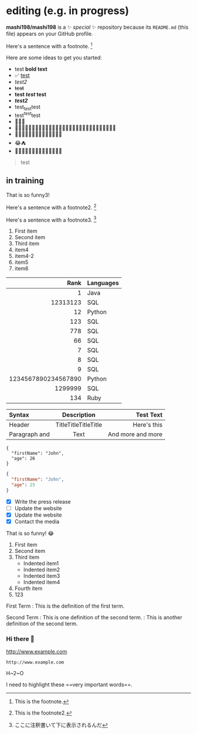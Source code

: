 #  editing (e.g. in progress)

**mashi198/mashi198** is a ✨ _special_ ✨ repository because its `README.md` (this file) appears on your GitHub profile.

Here's a sentence with a footnote. [^1]
[^1]: This is the footnote.


Here are some ideas to get you started:

- test **bold text**
- ✅  [test](https://www.example.com)
- _test2_
- ~~test~~
- **test _test_ test**
- ***test2***
- test<sub>test</sub>test
- test<sup>test</sup>test
- :star_struck::joy::tent:
- :star_struck:😝🤣🤔😉😀🤔😀🤔😝:joy::tent:🤣🤣😉😀🤔:joy::tent:🤔😉😝🤣🤔😉😀🤔😀🤣🤔
- :star_struck:😝🤣🤔😉😀🤔😀🤔😝🤣🤔:joy::tent:
- :joy::tent:
- :star_struck:😝🤣🤔😉😀🤔😀🤔😝:joy::tent:🤣🤣

> test
##  in training
That is so funny3! 

Here's a sentence with a footnote2. [^2]
[^2]: This is the footnote2.

Here's a sentence with a footnote3. [^3]
[^3]: ここに注釈書いて下に表示されるんだ

1. First item
0. Second item
8. Third item
5. item4
4. item4-2
3. item5
4. item6

| Rank | Languages |
|-----:|-----------|
|1     | Java      |
|12313123|SQL|
|12|Python|
|123|SQL|
|778|SQL|
|66|SQL|
|7|SQL|
|8|SQL|
|9|SQL|
|1234567890234567890|Python|
|1299999|SQL|
|134|Ruby|

|Syntax|Description|Test Text|
|:---|:---:|---:|
|Header|TitleTitleTitleTitle|Here's this|
|Paragraph and|Text|And more and more|

```
{
  "firstName": "John",
  "age": 26
}
```

```json
{
  "firstName": "John",
  "age": 25
}
```

- [x] Write the press release
- [ ] Update the website
- [x] Update the website
- [x] Contact the media

That is so funny! :joy:
1. First item
2. Second item
3. Third item
    - Indented item1
    - Indented item2
    - Indented item3
    - Indented item4
4. Fourth item
5. 123

First Term
: This is the definition of the first term.

Second Term
: This is one definition of the second term.
: This is another definition of the second term.
### Hi there 👋
http://www.example.com

`http://www.example.com`
<!--
At the command prompt, type nano.
At the command prompt, type `nano`.
-->

H~2~O

I need to highlight these ==very important words==.

<!--
**mashi198/mashi198** is a ✨ _special_ ✨ repository because its `README.md` (this file) appears on your GitHub profile.

Here are some ideas to get you started:

- 🔭 I’m currently working on ...
- 🌱 I’m currently learning ...
- 👯 I’m looking to collaborate on ...
- 🤔 I’m looking for help with ...
- 💬 Ask me about ...
- 📫 How to reach me: ...
- 😄 Pronouns: ...
- ⚡ Fun fact: ...
-->

